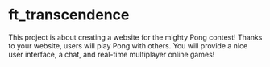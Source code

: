 # ft_transcendence
This project is about creating a website for the mighty Pong contest! Thanks to your website, users will play Pong with others. You will provide a nice user interface, a chat, and real-time multiplayer online games!
